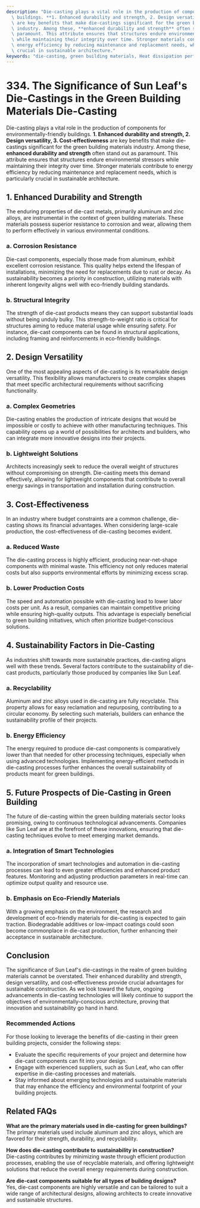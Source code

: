 ```yaml
---
description: "Die-casting plays a vital role in the production of components for environmentally-friendly\
  \ buildings. **1. Enhanced durability and strength, 2. Design versatility, 3. Cost-effectiveness**\
  \ are key benefits that make die-castings significant for the green building materials\
  \ industry. Among these, **enhanced durability and strength** often stand out as\
  \ paramount. This attribute ensures that structures endure environmental stressors\
  \ while maintaining their integrity over time. Stronger materials contribute to\
  \ energy efficiency by reducing maintenance and replacement needs, which is particularly\
  \ crucial in sustainable architecture."
keywords: "die-casting, green building materials, Heat dissipation performance, Heat sink"
---
```

# 334. The Significance of Sun Leaf's Die-Castings in the Green Building Materials Die-Casting

Die-casting plays a vital role in the production of components for environmentally-friendly buildings. **1. Enhanced durability and strength, 2. Design versatility, 3. Cost-effectiveness** are key benefits that make die-castings significant for the green building materials industry. Among these, **enhanced durability and strength** often stand out as paramount. This attribute ensures that structures endure environmental stressors while maintaining their integrity over time. Stronger materials contribute to energy efficiency by reducing maintenance and replacement needs, which is particularly crucial in sustainable architecture.

## **1. Enhanced Durability and Strength**

The enduring properties of die-cast metals, primarily aluminum and zinc alloys, are instrumental in the context of green building materials. These materials possess superior resistance to corrosion and wear, allowing them to perform effectively in various environmental conditions. 

### **a. Corrosion Resistance**
Die-cast components, especially those made from aluminum, exhibit excellent corrosion resistance. This quality helps extend the lifespan of installations, minimizing the need for replacements due to rust or decay. As sustainability becomes a priority in construction, utilizing materials with inherent longevity aligns well with eco-friendly building standards.

### **b. Structural Integrity**
The strength of die-cast products means they can support substantial loads without being unduly bulky. This strength-to-weight ratio is critical for structures aiming to reduce material usage while ensuring safety. For instance, die-cast components can be found in structural applications, including framing and reinforcements in eco-friendly buildings.

## **2. Design Versatility**

One of the most appealing aspects of die-casting is its remarkable design versatility. This flexibility allows manufacturers to create complex shapes that meet specific architectural requirements without sacrificing functionality.

### **a. Complex Geometries**
Die-casting enables the production of intricate designs that would be impossible or costly to achieve with other manufacturing techniques. This capability opens up a world of possibilities for architects and builders, who can integrate more innovative designs into their projects.

### **b. Lightweight Solutions**
Architects increasingly seek to reduce the overall weight of structures without compromising on strength. Die-casting meets this demand effectively, allowing for lightweight components that contribute to overall energy savings in transportation and installation during construction.

## **3. Cost-Effectiveness**

In an industry where budget constraints are a common challenge, die-casting shows its financial advantages. When considering large-scale production, the cost-effectiveness of die-casting becomes evident.

### **a. Reduced Waste**
The die-casting process is highly efficient, producing near-net-shape components with minimal waste. This efficiency not only reduces material costs but also supports environmental efforts by minimizing excess scrap.

### **b. Lower Production Costs**
The speed and automation possible with die-casting lead to lower labor costs per unit. As a result, companies can maintain competitive pricing while ensuring high-quality outputs. This advantage is especially beneficial to green building initiatives, which often prioritize budget-conscious solutions.

## **4. Sustainability Factors in Die-Casting**

As industries shift towards more sustainable practices, die-casting aligns well with these trends. Several factors contribute to the sustainability of die-cast products, particularly those produced by companies like Sun Leaf.

### **a. Recyclability**
Aluminum and zinc alloys used in die-casting are fully recyclable. This property allows for easy reclamation and repurposing, contributing to a circular economy. By selecting such materials, builders can enhance the sustainability profile of their projects.

### **b. Energy Efficiency**
The energy required to produce die-cast components is comparatively lower than that needed for other processing techniques, especially when using advanced technologies. Implementing energy-efficient methods in die-casting processes further enhances the overall sustainability of products meant for green buildings.

## **5. Future Prospects of Die-Casting in Green Building**

The future of die-casting within the green building materials sector looks promising, owing to continuous technological advancements. Companies like Sun Leaf are at the forefront of these innovations, ensuring that die-casting techniques evolve to meet emerging market demands.

### **a. Integration of Smart Technologies**
The incorporation of smart technologies and automation in die-casting processes can lead to even greater efficiencies and enhanced product features. Monitoring and adjusting production parameters in real-time can optimize output quality and resource use.

### **b. Emphasis on Eco-Friendly Materials**
With a growing emphasis on the environment, the research and development of eco-friendly materials for die-casting is expected to gain traction. Biodegradable additives or low-impact coatings could soon become commonplace in die-cast production, further enhancing their acceptance in sustainable architecture.

## **Conclusion**

The significance of Sun Leaf's die-castings in the realm of green building materials cannot be overstated. Their enhanced durability and strength, design versatility, and cost-effectiveness provide crucial advantages for sustainable construction. As we look toward the future, ongoing advancements in die-casting technologies will likely continue to support the objectives of environmentally-conscious architecture, proving that innovation and sustainability go hand in hand.

### Recommended Actions
For those looking to leverage the benefits of die-casting in their green building projects, consider the following steps:

- Evaluate the specific requirements of your project and determine how die-cast components can fit into your design.
- Engage with experienced suppliers, such as Sun Leaf, who can offer expertise in die-casting processes and materials.
- Stay informed about emerging technologies and sustainable materials that may enhance the efficiency and environmental footprint of your building projects.

## Related FAQs

**What are the primary materials used in die-casting for green buildings?**  
The primary materials used include aluminum and zinc alloys, which are favored for their strength, durability, and recyclability.

**How does die-casting contribute to sustainability in construction?**  
Die-casting contributes by minimizing waste through efficient production processes, enabling the use of recyclable materials, and offering lightweight solutions that reduce the overall energy requirements during construction.

**Are die-cast components suitable for all types of building designs?**  
Yes, die-cast components are highly versatile and can be tailored to suit a wide range of architectural designs, allowing architects to create innovative and sustainable structures.
